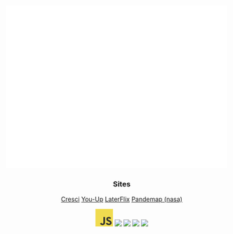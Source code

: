 <img src="https://raw.githubusercontent.com/biel42/biel42/master/B42.svg">
<p align="center">
  <ul>
    <h3 align="center">
      Sites
    </h3>
    <div align="center"><a href="https://cresci.vercel.app/home" target="_blank">Cresci</a> <a
        href="https://you-up.vercel.app/home">You-Up</a> <a href="https://later-flix.vercel.app/">LaterFlix</a> <a href="https://pandemap.vercel.app/home">Pandemap (nasa)</a> </div>
    <p align="center">
      <div align="center"><code><img height="40"
            src="https://raw.githubusercontent.com/github/explore/80688e429a7d4ef2fca1e82350fe8e3517d3494d/topics/javascript/javascript.png"></code>
        <code><img height="40" src="https://image.flaticon.com/icons/svg/226/226777.svg"></code>
        <code><img height="40" src="https://avatars0.githubusercontent.com/u/139426?s=200&v=4"></code>
        <code><img height="40" src="https://avatars0.githubusercontent.com/u/317776?s=200&v=4"></code>
        <code><img height="40" src="https://avatars1.githubusercontent.com/u/2918581?s=200&v=4"></code>
      </div>
    </p>
  </ul>
</p>
